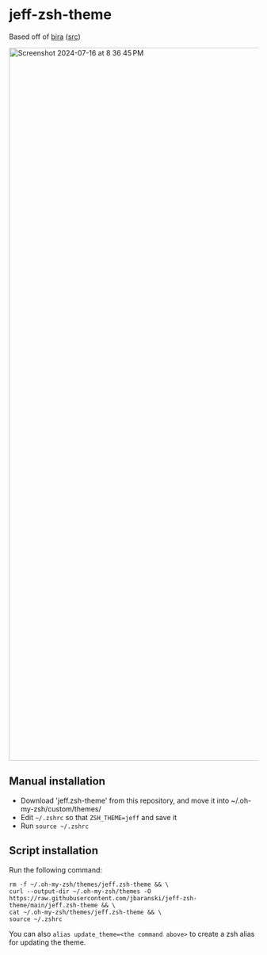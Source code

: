 # jeff-zsh-theme
Based off of [bira](https://github.com/ohmyzsh/ohmyzsh/wiki/Themes#bira) ([src](https://github.com/ohmyzsh/ohmyzsh/blob/master/themes/bira.zsh-theme))

<img width="1438" alt="Screenshot 2024-07-16 at 8 36 45 PM" src="https://github.com/user-attachments/assets/75e1e08c-bccf-4625-b8bf-29a7f04bed2c">


## Manual installation
- Download 'jeff.zsh-theme' from this repository, and move it into ~/.oh-my-zsh/custom/themes/
- Edit `~/.zshrc` so that `ZSH_THEME=jeff` and save it
- Run `source ~/.zshrc`

## Script installation
Run the following command:
```
rm -f ~/.oh-my-zsh/themes/jeff.zsh-theme && \
curl --output-dir ~/.oh-my-zsh/themes -O https://raw.githubusercontent.com/jbaranski/jeff-zsh-theme/main/jeff.zsh-theme && \
cat ~/.oh-my-zsh/themes/jeff.zsh-theme && \
source ~/.zshrc
```

You can also `alias update_theme=<the command above>` to create a zsh alias for updating the theme.
